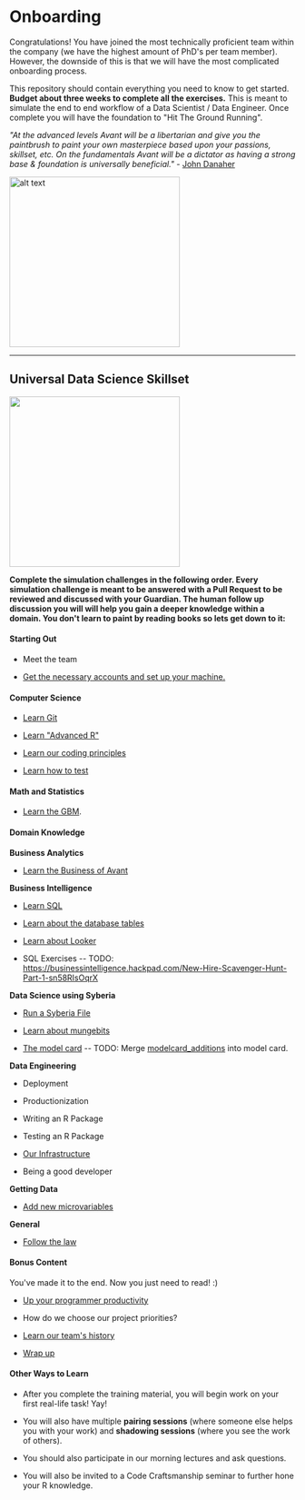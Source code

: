 # Onboarding

Congratulations! You have joined the most technically proficient team within the company (we have the highest amount of PhD's per team member).
However, the downside of this is that we will have the most complicated onboarding process.

This repository should contain everything you need to know to get started.  **Budget about three weeks to complete all the exercises.**
This is meant to simulate the end to end workflow of a Data Scientist / Data Engineer. Once complete you will have the foundation to "Hit The Ground Running". 

*"At the advanced levels Avant will be a libertarian and give you the paintbrush to paint your own masterpiece based upon your passions, skillset, etc. 
  On the fundamentals Avant will be a dictator as having a strong base & foundation is universally beneficial."* - [John Danaher](https://youtu.be/SpLKrhwGavU?t=390)

<img src="https://upload.wikimedia.org/wikipedia/commons/7/79/AC97-0295-13_a.jpeg" alt="alt text" width="300" height="300">

***

## Universal Data Science Skillset

<img src="http://www.ibm.com/developerworks/library/os-datascience/figure1.png" width="300" height="300">

**Complete the simulation challenges in the following order. Every simulation challenge is meant to be answered with a Pull Request to be reviewed and discussed with your Guardian. 
The human follow up discussion you will will help you gain a deeper knowledge within a domain. You don't learn to paint by reading books so lets get down to it:**

#### Starting Out

* Meet the team

* [Get the necessary accounts and set up your machine.](https://github.com/avantcredit/onboarding/tree/master/simulations/setup/README.md)    


#### Computer Science

* [Learn Git](https://github.com/avantcredit/onboarding/blob/master/simulations/setup/git.md)

* [Learn "Advanced R"](https://github.com/avantcredit/onboarding/blob/master/simulations/programming/R_simulation_challenge.md)

* [Learn our coding principles](https://github.com/avantcredit/onboarding/blob/master/simulations/programming/code_principles.md)

* [Learn how to test](https://github.com/avantcredit/onboarding/tree/master/simulations/testing)  


#### Math and Statistics

* [Learn the GBM](https://github.com/avantcredit/onboarding/tree/master/simulations/mathematical/gbm).


#### Domain Knowledge

**Business Analytics**

* [Learn the Business of Avant](https://github.com/avantcredit/onboarding/tree/master/simulations/domain_knowledge/business) 


**Business Intelligence**

* [Learn SQL](https://www.codecademy.com/learn/learn-sql)

* [Learn about the database tables](https://github.com/avantcredit/onboarding/tree/master/simulations/domain_knowledge/database_tables)  

* [Learn about Looker](http://www.looker.com/docs/video-library/exploring-data)

* SQL Exercises -- TODO: https://businessintelligence.hackpad.com/New-Hire-Scavenger-Hunt-Part-1-sn58RIsOqrX


**Data Science using Syberia**

* [Run a Syberia File](https://github.com/avantcredit/onboarding/tree/master/simulations/running_syberia_file)    

* [Learn about mungebits](https://github.com/avantcredit/onboarding/tree/master/simulations/mungebits)  

* [The model card](https://github.com/avantcredit/onboarding/tree/master/simulations/modelcard)  -- TODO: Merge [modelcard_additions](https://github.com/avantcredit/onboarding/tree/master/simulations/modelcard_additions) into model card.


**Data Engineering**

* Deployment

* Productionization

* Writing an R Package

* Testing an R Package

* [Our Infrastructure](https://github.com/avantcredit/onboarding/tree/master/simulations/more_infastructure)

* Being a good developer


**Getting Data**

* [Add new microvariables](https://github.com/avantcredit/onboarding/tree/master/simulations/microvariables)  


**General**

* [Follow the law](https://github.com/avantcredit/onboarding/tree/master/simulations/follow_the_rules)  



#### Bonus Content

You've made it to the end.  Now you just need to read! :)

* [Up your programmer productivity](https://github.com/avantcredit/avant-analytics/wiki/Programmer-Tips-&-Tricks)

* How do we choose our project priorities?

* [Learn our team's history](https://github.com/avantcredit/onboarding/tree/master/simulations/history)  

* [Wrap up](https://github.com/avantcredit/onboarding/tree/master/simulations/wrap_up)


#### Other Ways to Learn

* After you complete the training material, you will begin work on your first real-life task!  Yay!

* You will also have multiple **pairing sessions** (where someone else helps you with your work) and **shadowing sessions** (where you see the work of others).

* You should also participate in our morning lectures and ask questions.

* You will also be invited to a Code Craftsmanship seminar to further hone your R knowledge.

